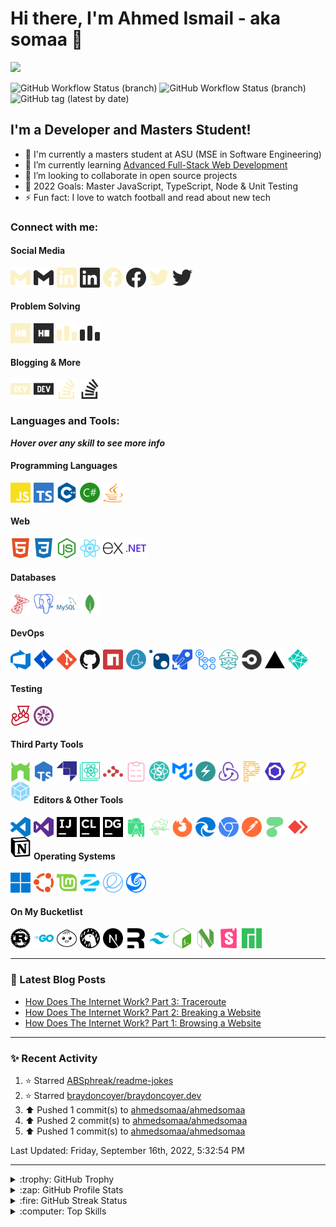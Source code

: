 # Hi there, I'm Ahmed Ismail - aka somaa 👋

![](https://komarev.com/ghpvc/?username=ahmedsomaa&style=flat-square)

![GitHub Workflow Status (branch)](https://img.shields.io/github/workflow/status/ahmedsomaa/ahmedsomaa/Latest%20blog%20post%20workflow/main?label=Blog%20Post%20Workflow&logo=dev.to&logoColor=%230A0A0A&style=flat-square)
![GitHub Workflow Status (branch)](https://img.shields.io/github/workflow/status/ahmedsomaa/ahmedsomaa/Recent%20Activity%20Workflow/main?label=Recent%20Activity%20Workflow&logo=git&logoColor=%23F05032&style=flat-square)
![GitHub tag (latest by date)](https://img.shields.io/github/v/tag/ahmedsomaa/ahmedsomaa?color=yellow&label=Version&logo=semantic-release&logoColor=yellow&style=flat-square)

## I'm a Developer and Masters Student!

-   🔭 I'm currently a masters student at ASU (MSE in Software Engineering)
-   🌱 I’m currently learning
    [Advanced Full-Stack Web Development](https://egfwd.com/specializtion/web-development-advanced/)
-   👯 I’m looking to collaborate in open source projects
-   🥅 2022 Goals: Master JavaScript, TypeScript, Node & Unit Testing
-   ⚡ Fun fact: I love to watch football and read about new tech

### Connect with me:

#### Social Media

[<img align="left" alt="Gmail Light" width="32" height="32" src="./img/social/gmail-light.svg" style="padding-right:5px;" />](mailto:ahmedsomaa@aucegypt.edu#gh-dark-mode-only)
[<img align="left" alt="Gmail Dark" width="32" height="32" src="./img/social/gmail-dark.svg" style="padding-right:5px;" />](mailto:ahmedsomaa@aucegypt.edu#gh-light-mode-only)
[<img align="left" alt="Linkedin Light" width="32" height="32" src="./img/social/linkedin-light.svg" style="padding-right:5px;" />](https://linkedin.com/in/abokahfa#gh-dark-mode-only)
[<img align="left" alt="Linkedin Dark" width="32" height="32" src="./img/social/linkedin-dark.svg" style="padding-right:5px;" />](https://linkedin.com/in/abokahfa#gh-light-mode-only)
[<img align="left" alt="Facebook Light" width="32" height="32" src="./img/social/facebook-light.svg" style="padding-right:5px;" />](https://fb.com/ahmed.abdelbaky.315#gh-dark-mode-only)
[<img align="left" alt="Facebook Dark" width="32" height="32" src="./img/social/facebook-dark.svg" style="padding-right:5px;" />](https://fb.com/ahmed.abdelbaky.315#gh-light-mode-only)
[<img align="left" alt="Twitter Light" width="32" height="32" src="./img/social/twitter-light.svg" style="padding-right:5px;" />](https://twitter.com/abokahfa#gh-dark-mode-only)
[<img align="left" alt="Twitter Dark" width="32" height="32" src="./img/social/twitter-dark.svg" style="padding-right:5px;" />](https://twitter.com/abokahfa#gh-light-mode-only)

<br/>
<br/>

#### Problem Solving

[<img align="left" alt="HackerRank Light" width="32" height="32" src="./img/social/hackerrank-light.svg" style="padding-right:5px;" />](https://www.hackerrank.com/ahmedsomaa?hr_r=1#gh-dark-mode-only)
[<img align="left" alt="HackerRank Dark" width="32" height="32" src="./img/social/hackerrank-dark.svg" style="padding-right:5px;" />](https://www.hackerrank.com/ahmedsomaa?hr_r=1#gh-light-mode-only)
[<img align="left" alt="CodeForces Light" width="32" height="32" src="./img/social/codeforces-light.svg" style="padding-right:5px;" />](https://codeforces.com/profile/Ahmedsomaa#gh-dark-mode-only)
[<img align="left" alt="CodeForces Dark" width="32" height="32" src="./img/social/codeforces-dark.svg" style="padding-right:5px;" />](https://codeforces.com/profile/Ahmedsomaa#gh-light-mode-only)

<br/>
<br/>

#### Blogging & More

[<img align="left" alt="Dev.to Light" width="32" height="32" src="./img/social/dev-light.svg" style="padding-right:5px;" />](https://dev.to/ahmedsomaa#gh-dark-mode-only)
[<img align="left" alt="Dev.to Dark" width="32" height="32" src="./img/social/dev-dark.svg" style="padding-right:5px;" />](https://dev.to/ahmedsomaa#gh-light-mode-only)
[<img align="left" alt="Stackoverflow Light" width="32" height="32" src="./img/social/stackoverflow-light.svg" style="padding-right:5px;" />](https://stackoverflow.com/users/12738561#gh-dark-mode-only)
[<img align="left" alt="Stackoverflow Dark" width="32" height="32" src="./img/social/stackoverflow-dark.svg" style="padding-right:5px;" />](https://stackoverflow.com/users/12738561#gh-light-mode-only)

<br/>
<br/>

### Languages and Tools:

**_Hover over any skill to see more info_**

#### Programming Languages

[<img align="left" alt="JavaScript" width="32" height="32" src="./img/tools/js.svg" style="padding-right:5px;" />](./img/tools/js.svg## 'excellent - 3 years - been using it heavily recently')
[<img align="left" alt="TypeScript" width="32" height="32" src="./img/tools/ts.svg" style="padding-right:5px;" />](./img/tools/ts.svg## 'familiar - 1 week - started using it recently')
[<img align="left" alt="C++" width="32" height="32" src="./img/tools/cplusplus.svg" style="padding-right:5px;" />](./img/tools/ts.svg## "proficient - 5 years - haven't used in  a while")
[<img align="left" alt="C#" width="32" height="32" src="./img/tools/csharp.svg" style="padding-right:5px;" />](./img/tools/ts.svg## 'proficient - 1 year - been using it recently')
[<img align="left" alt="Java" width="32" height="32" src="./img/tools/java.svg" style="padding-right:5px;" />](./img/tools/java.svg## 'proficient - 1 year - used it recently mainly for university projects')

<br/>
<br/>

#### Web

[<img align="left" alt="HTML5" width="32" height="32" src="./img/tools/html.svg" style="padding-right:5px;" />](https://developer.mozilla.org/en-US/docs/Glossary/HTML5## 'excellent - 3 years - using it regularly')
[<img align="left" alt="CSS3" width="32" height="32" src="./img/tools/css.svg" style="padding-right:5px;" />](https://developer.mozilla.org/en-US/docs/Web/CSS## 'excellent - 3 years - using it regularly')
[<img align="left" alt="Node.js" width="32" height="32" src="./img/tools/node.svg" style="padding-right:5px;" />](https://nodejs.org/en/## 'excellent - 3 years - been using it interchangeably with dotnet core')
[<img align="left" alt="React" width="32" height="32" src="./img/tools/react.svg" style="padding-right:5px;" />](https://reactjs.org/## 'proficient - 1 year - been using it interchangeably with node')
[<img align="left" alt="Express" width="32" height="32" src="./img/tools/express.svg" style="padding-right:5px;" />](https://expressjs.com/## 'excellent - 3 years - been using it interchangeably with dotnet core')
[<img align="left" alt=".NET" width="32" height="32" src="./img/tools/dotnet.svg" style="padding-right:5px;" />](https://dotnet.microsoft.com/en-us/## 'proficient - 1 year - been using it interchangeably with node')

<br/>
<br/>

#### Databases

[<img align="left" alt="MSSQL" width="32" height="32" src="./img/tools/mssql.svg" style="padding-right:5px;" />](https://www.microsoft.com/en-us/sql-server/sql-server-downloads## 'Microsoft SQL Server')
[<img align="left" alt="PostgreSQL" width="32" height="32" src="./img/tools/psql.svg" style="padding-right:5px;" />](https://www.postgresql.org/## 'PostgreSQL')
[<img align="left" alt="MySQL" width="32" height="32" src="./img/tools/mysql.svg" style="padding-right:5px;" />](https://www.mysql.com/## 'MySQL')
[<img align="left" alt="MongoDB" width="32" height="32" src="./img/tools/mongo.svg" style="padding-right:5px;" />](https://www.mongodb.com/## 'MongoDB')

<br/>
<br/>

#### DevOps

[<img align="left" alt="Azure DevOps" width="32" height="32" src="./img/tools/azure-devops.svg" style="padding-right:5px;" />](https://azure.microsoft.com/en-us/products/devops/## 'Azure DevOps')
[<img align="left" alt="JIRA" width="32" height="32" src="./img/tools/jira.svg" style="padding-right:5px;" />](https://www.atlassian.com/software/jira## 'Jira Software')
[<img align="left" alt="Git" width="32" height="32" src="./img/tools/git.svg" style="padding-right:5px;" />](https://git-scm.com/## 'Git')
[<img align="left" alt="GitHub" width="32" height="32" src="./img/tools/github.svg" style="padding-right:5px;" />](https://github.com/## 'GitHub')
[<img align="left" alt="NPM" width="32" height="32" src="./img/tools/npm.svg" style="padding-right:5px;" />](https://www.npmjs.com/## 'NPM')
[<img align="left" alt="Yarn" width="32" height="32" src="./img/tools/yarn.svg" style="padding-right:5px;" />](https://yarnpkg.com/## 'Yarn')
[<img align="left" alt="NuGet" width="32" height="32" src="./img/tools/nuget.svg" style="padding-right:5px;" />](https://www.nuget.org/## 'NuGet')
[<img align="left" alt="Azure Pipelines" width="32" height="32" src="./img/tools/azure-piplines.svg" style="padding-right:5px;" />](https://azure.microsoft.com/en-us/services/devops/pipelines/## 'Azure Piplines')
[<img align="left" alt="GitHub Actions" width="32" height="32" src="./img/tools/gh-actions.svg" style="padding-right:5px;" />](https://github.com/features/actions## 'GitHub Actions')
[<img align="left" alt="Travis CI" width="32" height="32" src="./img/tools/travis.svg" style="padding-right:5px;" />](https://www.travis-ci.com/## 'Travis CI')
[<img align="left" alt="CircleCI" width="32" height="32" src="./img/tools/circleci.svg" style="padding-right:5px;" />](https://circleci.com/## 'CircleCI')
[<img align="left" alt="Vercel" width="32" height="32" src="./img/tools/vercel.svg" style="padding-right:5px;" />](https://vercel.com/## 'Vercel')
[<img align="left" alt="Netlify" width="32" height="32" src="./img/tools/netlify.svg" style="padding-right:5px;" />](https://www.netlify.com/## 'Netlify')

<br/>
<br/>

#### Testing

[<img align="left" alt="Jest" width="32" height="32" src="./img/tools/jest.svg" style="padding-right:5px;" />](https://jestjs.io/## 'Jest')
[<img align="left" alt="Jasmine" width="32" height="32" src="./img/tools/jasmine.svg" style="padding-right:5px;" />](https://jasmine.github.io/## 'Jasmine')

<br/>
<br/>

#### Third Party Tools

[<img align="left" alt="Nodemon" width="32" height="32" src="./img/tools/nodemon.svg" style="padding-right:5px;" />](https://nodemon.io/## 'Nodemon')
[<img align="left" alt="TS-Node" width="32" height="32" src="./img/tools/ts-node.svg" style="padding-right:5px;" />](https://typestrong.org/ts-node/## 'TS Node')
[<img align="left" alt="Strapi" width="32" height="32" src="./img/tools/strapi.svg" style="padding-right:5px;" />](https://strapi.io/## 'Strapi')
[<img align="left" alt="Create React App" width="32" height="32" src="./img/tools/cra.svg" style="padding-right:5px;" />](https://create-react-app.dev/## 'Create React App')
[<img align="left" alt="React Router" width="32" height="32" src="./img/tools/react-router.svg" style="padding-right:5px;" />](https://reactrouter.com/en/main## 'React Router')
[<img align="left" alt="React Hook Form" width="32" height="32" src="./img/tools/rhf.svg" style="padding-right:5px;" />](https://react-hook-form.com/## 'React Hook Form')
[<img align="left" alt="Semantic UI React" width="32" height="32" src="./img/tools/sur.svg" style="padding-right:5px;" />](https://react.semantic-ui.com/## 'Semantic UI React')
[<img align="left" alt="MUI" width="32" height="32" src="./img/tools/mui.svg" style="padding-right:5px;" />](https://mui.com/## 'MUI')
[<img align="left" alt="Chakra UI" width="32" height="32" src="./img/tools/chakra.svg" style="padding-right:5px;" />](https://chakra-ui.com/## 'Chakra UI')
[<img align="left" alt="Redux" width="32" height="32" src="./img/tools/rdx.svg" style="padding-right:5px;" />](https://redux.js.org/## 'Redux')
[<img align="left" alt="Prettier" width="32" height="32" src="./img/tools/prettier.svg" style="padding-right:5px;" />](https://prettier.io/## 'Prettier')
[<img align="left" alt="ESLint" width="32" height="32" src="./img/tools/eslint.svg" style="padding-right:5px;" />](https://eslint.org/## 'ESLint')
[<img align="left" alt="Babel" width="32" height="32" src="./img/tools/babel.svg" style="padding-right:5px;" />](https://babeljs.io/## 'Babel')
[<img align="left" alt="Webpack" width="32" height="32" src="./img/tools/webpack.svg" style="padding-right:5px;" />](https://webpack.js.org/## 'Webpack')

<br/>
<br/>

#### Editors & Other Tools

[<img align="left" alt="VS Code" width="32" height="32" src="./img/tools/vscode.svg" style="padding-right:5px;" />](https://code.visualstudio.com/## 'VS Code')
[<img align="left" alt="VS" width="32" height="32" src="./img/tools/vs.svg" style="padding-right:5px;" />](https://visualstudio.microsoft.com/## 'Visual Studio')
[<img align="left" alt="IntelliJ IDEA" width="32" height="32" src="./img/tools/intellj.svg" style="padding-right:5px;" />](https://www.jetbrains.com/idea/## 'IntelliJ IDEA')
[<img align="left" alt="CLion" width="32" height="32" src="./img/tools/clion.svg" style="padding-right:5px;" />](https://www.jetbrains.com/clion/## 'CLion')
[<img align="left" alt="DataGrip" width="32" height="32" src="./img/tools/grip.svg" style="padding-right:5px;" />](https://www.jetbrains.com/datagrip/## 'DataGrip')
[<img align="left" alt="Android Studio" width="32" height="32" src="./img/tools/and-studio.svg" style="padding-right:5px;" />](https://developer.android.com/studio## 'Android Studio')
[<img align="left" alt="Notepad++" width="32" height="32" src="./img/tools/notepadpp.svg" style="padding-right:5px;" />](https://notepad-plus-plus.org/## 'Notepad++')
[<img align="left" alt="Firefox" width="32" height="32" src="./img/tools/firefox.svg" style="padding-right:5px;" />](https://www.mozilla.org/en-US/firefox/new/## 'Firefox')
[<img align="left" alt="Microsoft Edge" width="32" height="32" src="./img/tools/edge.svg" style="padding-right:5px;" />](https://www.microsoft.com/en-us/edge## 'Microsoft Edge')
[<img align="left" alt="Chrome" width="32" height="32" src="./img/tools/chrome.svg" style="padding-right:5px;" />](https://www.google.com/chrome/## 'Chrome')
[<img align="left" alt="Postman" width="32" height="32" src="./img/tools/postman.svg" style="padding-right:5px;" />](https://www.postman.com/## 'Postman')
[<img align="left" alt="Httpie" width="32" height="32" src="./img/tools/httpie.svg" style="padding-right:5px;" />](https://httpie.io/## 'HTTPie')
[<img align="left" alt="AnyDesk" width="32" height="32" src="./img/tools/anydesk.svg" style="padding-right:5px;" />](https://anydesk.com/en## 'AnyDesk')
[<img align="left" alt="Notion" width="32" height="32" src="./img/tools/notion.svg" style="padding-right:5px;" />](https://www.notion.so/## 'Notion')

<br/>
<br/>

#### Operating Systems

[<img align="left" alt="Windows 11" width="32" height="32" src="./img/tools/win11.svg" style="padding-right:5px;" />](https://www.microsoft.com/en-gb/windows/windows-11?icid=mscom_marcom_CPH1a_Win11PChlth#pchealthcheck## 'Windows 11')
[<img align="left" alt="Ubuntu" width="32" height="32" src="./img/tools/ubuntu.svg" style="padding-right:5px;" />](https://ubuntu.com/## 'Ubuntu')
[<img align="left" alt="Linux Mint" width="32" height="32" src="./img/tools/mint.svg" style="padding-right:5px;" />](https://linuxmint.com/## 'Linux Mint')
[<img align="left" alt="Zorin OS" width="32" height="32" src="./img/tools/zorin.svg" style="padding-right:5px;" />](https://zorin.com/os/## 'Zorin OS')
[<img align="left" alt="Elementary OS" width="32" height="32" src="./img/tools/elementary.svg" style="padding-right:5px;" />](https://elementary.io/## 'Elementary OS')
[<img align="left" alt="Deepin" width="32" height="32" src="./img/tools/deepin.svg" style="padding-right:5px;" />](https://www.deepin.org/index/en## 'Deepin')

<br/>
<br/>

#### On My Bucketlist

[<img align="left" alt="Rust" width="32" height="32" src="./img/tools/rust.svg" style="padding-right:5px;" />](https://www.rust-lang.org/## 'Rust')
[<img align="left" alt="GoLang" width="32" height="32" src="./img/tools/go.svg" style="padding-right:5px;" />](https://go.dev/## 'GoLang')
[<img align="left" alt="Bun" width="32" height="32" src="./img/tools/bun.svg" style="padding-right:5px;" />](https://bun.sh/## 'Bun')
[<img align="left" alt="Deno" width="32" height="32" src="./img/tools/deno.svg" style="padding-right:5px;" />](https://deno.land/## 'Deno')
[<img align="left" alt="NextJS" width="32" height="32" src="./img/tools/next.svg" style="padding-right:5px;" />](https://nextjs.org/## 'NextJS')
[<img align="left" alt="Remix" width="32" height="32" src="./img/tools/remix.svg" style="padding-right:5px;" />](https://remix.run/## 'Remix')
[<img align="left" alt="Tailwind" width="32" height="32" src="./img/tools/tailwind.svg" style="padding-right:5px;" />](https://tailwindcss.com/## 'Tailwind')
[<img align="left" alt="Bash" width="32" height="32" src="./img/tools/bash.svg" style="padding-right:5px;" />](https://www.gnu.org/software/bash/## 'Bash')
[<img align="left" alt="Neovim" width="32" height="32" src="./img/tools/neovim.svg" style="padding-right:5px;" />](https://neovim.io/## 'Neovim')
[<img align="left" alt="Storybook" width="32" height="32" src="./img/tools/storybook.svg" style="padding-right:5px;" />](https://storybook.js.org/## 'Storybook')
[<img align="left" alt="Manjaro" width="32" height="32" src="./img/tools/manjaro.svg" style="padding-right:5px;" />](https://manjaro.org/## 'Manjaro')

<br/>
<br/>

---

### 📝 Latest Blog Posts

<!-- BLOG-POST-LIST:START -->
- [How Does The Internet Work? Part 3: Traceroute](https://dev.to/ahmedsomaa/how-does-the-internet-work-part-3-traceroute-2b7l)
- [How Does The Internet Work? Part 2: Breaking a Website](https://dev.to/ahmedsomaa/how-does-the-internet-work-part-2-breaking-a-website-5e59)
- [How Does The Internet Work? Part 1: Browsing a Website](https://dev.to/ahmedsomaa/how-does-the-internet-works-part-1-behind-the-scenes-4d6m)
<!-- BLOG-POST-LIST:END -->

---

### ✨ Recent Activity

<!--RECENT_ACTIVITY:start-->
1. ⭐ Starred [ABSphreak/readme-jokes](https://github.com/ABSphreak/readme-jokes)
2. ⭐ Starred [braydoncoyer/braydoncoyer.dev](https://github.com/braydoncoyer/braydoncoyer.dev)
3. ⬆️ Pushed 1 commit(s) to [ahmedsomaa/ahmedsomaa](https://github.com/ahmedsomaa/ahmedsomaa)
4. ⬆️ Pushed 2 commit(s) to [ahmedsomaa/ahmedsomaa](https://github.com/ahmedsomaa/ahmedsomaa)
5. ⬆️ Pushed 1 commit(s) to [ahmedsomaa/ahmedsomaa](https://github.com/ahmedsomaa/ahmedsomaa)
 <!--RECENT_ACTIVITY:end-->

<!--RECENT_ACTIVITY:last_update-->
Last Updated: Friday, September 16th, 2022, 5:32:54 PM
<!--RECENT_ACTIVITY:last_update_end-->

---

<details>
  <summary>:trophy: GitHub Trophy</summary>

![trophy](https://github-profile-trophy.vercel.app/?username=ryo-ma&theme=gruvbox)

</details>

<details>
  <summary>:zap: GitHub Profile Stats</summary>

![profile](https://github-readme-stats.vercel.app/api?username=ahmedsomaa&show_icons=true&theme=gruvbox&locale=en)

</details>

<details>
    <summary>:fire: GitHub Streak Status</summary>

![streak](https://github-readme-streak-stats.herokuapp.com/?user=ahmedsomaa&theme=gruvbox)

</details>

<details>
  <summary>:computer: Top Skills</summary>

![skills](https://github-readme-stats.vercel.app/api/top-langs?username=ahmedsomaa&show_icons=true&theme=gruvbox&locale=en&layout=compact)

</details>
